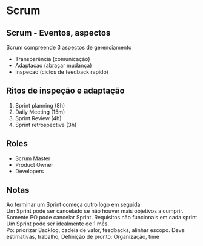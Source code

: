 # Scrum

## Scrum - Eventos, aspectos 

Scrum compreende 3 aspectos de gerenciamento

- Transparência  (comunicação)
- Adaptacao  (abraçar mudança)
- Inspecao (ciclos de feedback rapido)

## Ritos de inspeção e adaptação  

1. Sprint planning (8h) 
2. Daily Meeting  (15m)
3. Sprint Review  (4h)
4. Sprint retrospective  (3h)

## Roles 
- Scrum Master
- Product Owner
- Developers
  
## Notas
Ao terminar um Sprint começa outro logo em seguida  
Um Sprint pode ser cancelado se não houver mais objetivos a cumprir. 
Somente PO pode cancelar Sprint.
Requisitos não funcionais em cada sprint
Um Sprint pode ser idealmente de 1 mês.  
Po: priorizar Backlog, cadeia de valor, feedbacks, alinhar escopo. 
Devs: estimativas, trabalho, 
Definição de pronto: Organização, time
